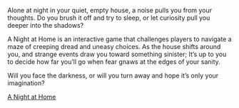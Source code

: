 Alone at night in your quiet, empty house, a noise pulls you from your thoughts. Do you brush it off and try to sleep, or let curiosity pull you deeper into the shadows?

A Night at Home is an interactive game that challenges players to navigate a maze of creeping dread and uneasy choices. As the house shifts around you, and strange events draw you toward something sinister; It’s up to you to decide how far you’ll go when fear gnaws at the edges of your sanity.

Will you face the darkness, or will you turn away and hope it’s only your imagination?

[A Night at Home](https://nadelaja.github.io/a-night-at-home/)
